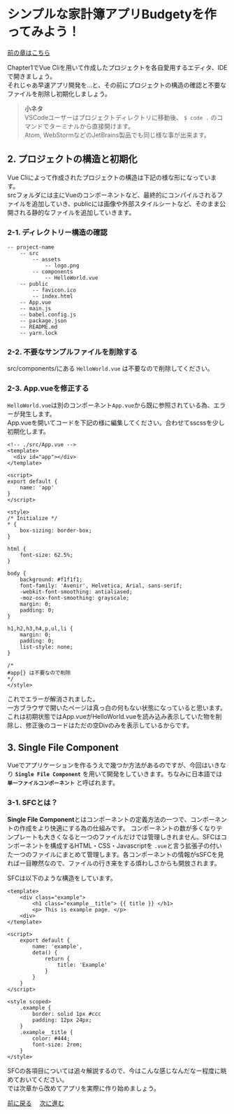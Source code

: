 # シンプルな家計簿アプリBudgetyを作ってみよう！
[前の章はこちら](../readme.md)

Chapter1でVue Cliを用いて作成したプロジェクトを各自愛用するエディタ、IDEで開きましょう。  
それじゃあ早速アプリ開発を...と、その前にプロジェクトの構造の確認と不要なファイルを削除し初期化しましょう。

> **小ネタ**   
> VSCodeユーザーはプロジェクトディレクトリに移動後、 `$ code .` のコマンドでターミナルから直接開けます。  
> Atom, WebStormなどのJetBrains製品でも同じ様な事が出来ます。  

## 2. プロジェクトの構造と初期化
Vue Cliによって作成されたプロジェクトの構造は下記の様な形になっています。  
srcフォルダには主にVueのコンポーネントなど、最終的にコンパイルされるファイルを追加していき、publicには画像や外部スタイルシートなど、そのまま公開される静的なファイルを追加していきます。

### 2-1. ディレクトリー構造の確認
```text
-- project-name
    -- src
        -- assets  
            -- logo.png
        -- components
            -- HelloWorld.vue
    -- public
        -- favicon.ico
        -- index.html
    -- App.vue
    -- main.js
    -- babel.config.js
    -- package.json
    -- README.md
    -- yarn.lock
```
### 2-2. 不要なサンプルファイルを削除する
src/components/にある `HelloWorld.vue` は不要なので削除してください。  

### 2-3. App.vueを修正する
`HelloWorld.vue`は別のコンポーネント`App.vue`から既に参照されている為、エラーが発生します。  
App.vueを開いてコードを下記の様に編集してください。合わせてsscssを少し初期化します。
```vue
<!-- ./src/App.vue -->
<template>
  <div id="app"></div>
</template>

<script>
export default {
    name: 'app'
}
</script>

<style>
/* Initialize */
* {
    box-sizing: border-box;
}

html {
    font-size: 62.5%;
}

body {
    background: #f1f1f1;
    font-family: 'Avenir', Helvetica, Arial, sans-serif;
    -webkit-font-smoothing: antialiased;
    -moz-osx-font-smoothing: grayscale;
    margin: 0;
    padding: 0;
}

h1,h2,h3,h4,p,ul,li {
    margin: 0;
    padding: 0;
    list-style: none;
}

/*
#app{} は不要なので削除
*/
</style>
```

これでエラーが解消されました。  
一方ブラウザで開いたページは真っ白の何もない状態になっていると思います。  
これは初期状態ではApp.vueがHelloWorld.vueを読み込み表示していた物を削除し、修正後のコードはただの空Divのみを表示しているからです。

## 3. Single File Component
Vueでアプリケーションを作るうえで幾つか方法があるのですが、今回はいきなり **`Single File Component`** を用いて開発をしていきます。ちなみに日本語では **`単一ファイルコンポーネント`** と呼ばれます。
### 3-1. SFCとは？
**Single File Component**とはコンポーネントの定義方法の一つで、コンポーネントの作成をより快適にする為の仕組みです。 コンポーネントの数が多くなりテンプレートも大きくなると一つのファイルだけでは管理しきれません。SFCはコンポーネントを構成するHTML・CSS・Javascriptを `.vue`と言う拡張子の付いた一つのファイルにまとめて管理します。各コンポーネントの情報がsSFCを見れば一目瞭然なので、ファイルの行き来をする煩わしさからも開放されます。

SFCは以下のような構造をしています。
```vue
<template>
    <div class="example">
        <h1 class="example__title"> {{ title }} </h1>
        <p> This is example page. </p>
    <div>
</template>

<script>
    export default {
        name: 'example',
        deta() {
            return {
                title: 'Example'
            }
        }
    }
</script>

<style scoped>
    .example {
        border: solid 1px #ccc
        padding: 12px 24px;
    }
    .example__title {
        color: #444;
        font-size: 2rem;
    }
</style>
```

SFCの各項目については追々解説するので、今はこんな感じなんだなー程度に眺めておいてください。  
では次章から改めてアプリを実際に作り始めましょう。  

[前に戻る](../readme.md)　 [次に進む](./page3.md) 
